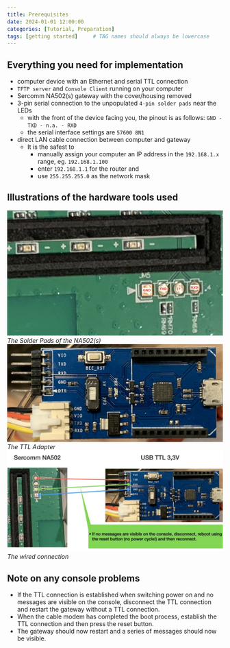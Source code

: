 ```yaml
---
title: Prerequisites
date: 2024-01-01 12:00:00
categories: [Tutorial, Preparation]
tags: [getting started]     # TAG names should always be lowercase
---
```


## Everything you need for implementation

- computer device with an Ethernet and serial TTL connection
- `TFTP server` and `Console Client` running on your computer
- Sercomm NA502(s) gateway with the cover/housing removed
- 3-pin serial connection to the unpopulated `4-pin solder pads` near the LEDs
  - with the front of the device facing you, the pinout is as follows: `GND - TXD - n.a. - RXD`
  - the serial interface settings are `57600 8N1`
- direct LAN cable connection between computer and gateway
  - It is the safest to
    - manually assign your computer an IP address in the `192.168.1.x` range, eg. `192.168.1.100`
    - enter `192.168.1.1` for the router and
    - use `255.255.255.0` as the network mask

## Illustrations of the hardware tools used

![solder-pads](/pics/Sercomm-NA502-Connector.jpg)
_The Solder Pads of the NA502(s)_
![ttl-adapter](/pics/Sercomm-TTL-Adapter.jpg)
_The TTL Adapter_
![ttl-connection](/pics/Sercomm-NA502-Connection-Error.jpg)
_The wired connection_

## Note on any console problems

- If the TTL connection is established when switching power on and no messages are visible on the console, disconnect the TTL connection and restart the gateway without a TTL connection.
- When the cable modem has completed the boot process, establish the TTL connection and then press the reset button.
- The gateway should now restart and a series of messages should now be visible.
